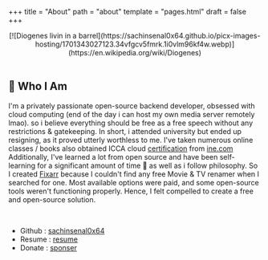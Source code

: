 +++
title = "About"
path = "about"
template = "pages.html"
draft = false
+++
<br>
<div align="center"> 
  [![Diogenes livin in a barrel](https://sachinsenal0x64.github.io/picx-images-hosting/1701343027123.34vfgcv5fmrk.1i0vlm96kf4w.webp)](https://en.wikipedia.org/wiki/Diogenes)
  
</div>
<br>

## 👤 Who I Am

I'm a privately passionate open-source backend developer, obsessed with cloud computing (end of the day i can host my own media server remotely lmao). so i believe everything should be free as a free speech without any restrictions & gatekeeping. In short, i attended university but ended up resigning, as it proved utterly worthless to me. I've taken numerous online classes / books also obtained ICCA cloud [certification](https://certs.ine.com/7bb6bdb9-d509-4ab9-a46a-0143271d89b6) from [ine.com](https://www.ine.com) Additionally, I've learned a lot from open source and have been self-learning for a significant amount of time 📖 as well as i follow philosophy. So I created [Fixarr](https://github.com/sachinsenal0x64/FIXARR) because I couldn't find any free Movie & TV renamer when I searched for one. Most available options were paid, and some open-source tools weren't functioning properly. Hence, I felt compelled to create a free and open-source solution.

<br>

- Github : [sachinsenal0x64](https://github.com/sachinsenal0x64)
- Resume : [resume](https://index.401658.xyz/Sachin-Senal-Resume-V3.pdf)
- Donate : [sponser](https://github.com/sponsors/sachinsenal0x64)

